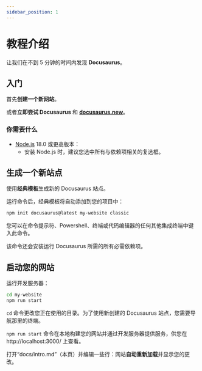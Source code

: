 ```yaml
---
sidebar_position: 1
---
```


# 教程介绍

让我们在不到 5 分钟的时间内发现 **Docusaurus**。

## 入门

首先**创建一个新网站**。

或者**立即尝试 Docusaurus** 和 **[docusaurus.new](https://docusaurus.new)**。

### 你需要什么

- [Node.js](https://nodejs.org/en/download/) 18.0 或更高版本：
  - 安装 Node.js 时，建议您选中所有与依赖项相关的复选框。

## 生成一个新站点

使用**经典模板**生成新的 Docusaurus 站点。

运行命令后，经典模板将自动添加到您的项目中：

```bash
npm init docusaurus@latest my-website classic
```

您可以在命令提示符、Powershell、终端或代码编辑器的任何其他集成终端中键入此命令。

该命令还会安装运行 Docusaurus 所需的所有必需依赖项。

## 启动您的网站

运行开发服务器：

```bash
cd my-website
npm run start
```

`cd` 命令更改您正在使用的目录。为了使用新创建的 Docusaurus 站点，您需要导航那里的终端。

`npm run start` 命令在本地构建您的网站并通过开发服务器提供服务，供您在 http://localhost:3000/ 上查看。

打开“docs/intro.md”（本页）并编辑一些行：网站**自动重新加载**并显示您的更改。